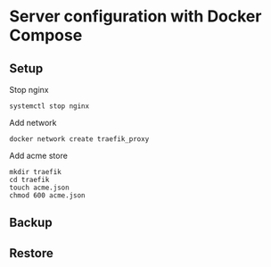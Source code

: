 # Server configuration with Docker Compose

## Setup

Stop nginx

```shell
systemctl stop nginx
```

Add network

```shell
docker network create traefik_proxy
```

Add acme store

```
mkdir traefik
cd traefik
touch acme.json
chmod 600 acme.json
```

## Backup

## Restore
